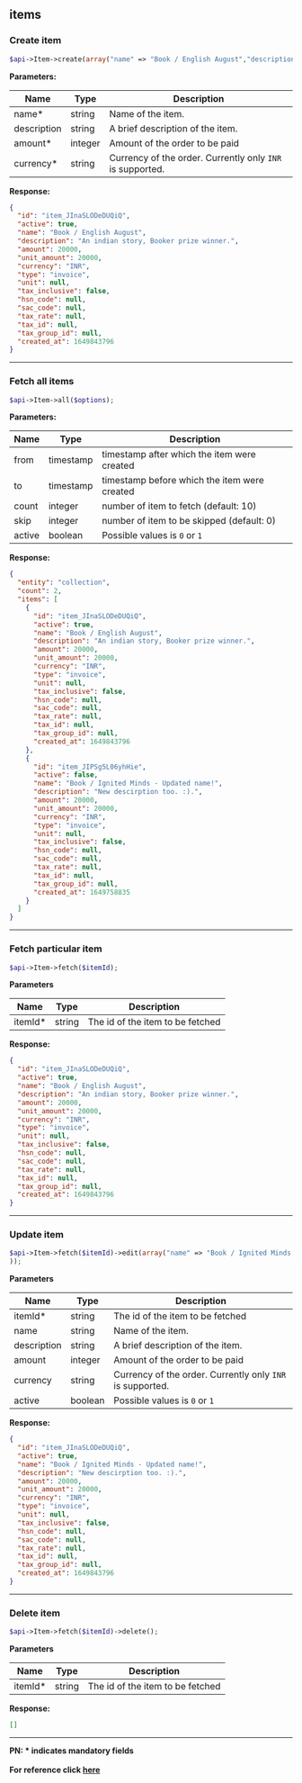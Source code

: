 ## items

### Create item

```php
$api->Item->create(array("name" => "Book / English August","description" => "An indian story, Booker prize winner.","amount" => 20000,"currency" => "INR"));
```

**Parameters:**

| Name        | Type    | Description                                               |
|-------------|---------|-----------------------------------------------------------|
| name*       | string  | Name of the item.                                         |
| description | string  | A brief description of the item.                          |
| amount*     | integer | Amount of the order to be paid                            |
| currency*   | string  | Currency of the order. Currently only `INR` is supported. |

**Response:**

```json
{
  "id": "item_JInaSLODeDUQiQ",
  "active": true,
  "name": "Book / English August",
  "description": "An indian story, Booker prize winner.",
  "amount": 20000,
  "unit_amount": 20000,
  "currency": "INR",
  "type": "invoice",
  "unit": null,
  "tax_inclusive": false,
  "hsn_code": null,
  "sac_code": null,
  "tax_rate": null,
  "tax_id": null,
  "tax_group_id": null,
  "created_at": 1649843796
}
```

-------------------------------------------------------------------------------------------------------

### Fetch all items

```php
$api->Item->all($options);
```

**Parameters:**

| Name   | Type      | Description                                  |
|--------|-----------|----------------------------------------------|
| from   | timestamp | timestamp after which the item were created  |
| to     | timestamp | timestamp before which the item were created |
| count  | integer   | number of item to fetch (default: 10)        |
| skip   | integer   | number of item to be skipped (default: 0)    |
| active | boolean   | Possible values is `0` or `1`                |

**Response:**

```json
{
  "entity": "collection",
  "count": 2,
  "items": [
    {
      "id": "item_JInaSLODeDUQiQ",
      "active": true,
      "name": "Book / English August",
      "description": "An indian story, Booker prize winner.",
      "amount": 20000,
      "unit_amount": 20000,
      "currency": "INR",
      "type": "invoice",
      "unit": null,
      "tax_inclusive": false,
      "hsn_code": null,
      "sac_code": null,
      "tax_rate": null,
      "tax_id": null,
      "tax_group_id": null,
      "created_at": 1649843796
    },
    {
      "id": "item_JIPSg5L06yhHie",
      "active": false,
      "name": "Book / Ignited Minds - Updated name!",
      "description": "New descirption too. :).",
      "amount": 20000,
      "unit_amount": 20000,
      "currency": "INR",
      "type": "invoice",
      "unit": null,
      "tax_inclusive": false,
      "hsn_code": null,
      "sac_code": null,
      "tax_rate": null,
      "tax_id": null,
      "tax_group_id": null,
      "created_at": 1649758835
    }
  ]
}
```

-------------------------------------------------------------------------------------------------------

### Fetch particular item

```php
$api->Item->fetch($itemId);
```

**Parameters**

| Name    | Type   | Description                      |
|---------|--------|----------------------------------|
| itemId* | string | The id of the item to be fetched |

**Response:**

```json
{
  "id": "item_JInaSLODeDUQiQ",
  "active": true,
  "name": "Book / English August",
  "description": "An indian story, Booker prize winner.",
  "amount": 20000,
  "unit_amount": 20000,
  "currency": "INR",
  "type": "invoice",
  "unit": null,
  "tax_inclusive": false,
  "hsn_code": null,
  "sac_code": null,
  "tax_rate": null,
  "tax_id": null,
  "tax_group_id": null,
  "created_at": 1649843796
}
```

-------------------------------------------------------------------------------------------------------

### Update item

```php
$api->Item->fetch($itemId)->edit(array("name" => "Book / Ignited Minds - Updated name!","description" => "New descirption too. :).","amount" => 20000,"currency" => "INR","active" => true
));
```

**Parameters**

| Name        | Type    | Description                                               |
|-------------|---------|-----------------------------------------------------------|
| itemId*     | string  | The id of the item to be fetched                          |
| name        | string  | Name of the item.                                         |
| description | string  | A brief description of the item.                          |
| amount      | integer | Amount of the order to be paid                            |
| currency    | string  | Currency of the order. Currently only `INR` is supported. |
| active      | boolean | Possible values is `0` or `1`                             |

**Response:**

```json
{
  "id": "item_JInaSLODeDUQiQ",
  "active": true,
  "name": "Book / Ignited Minds - Updated name!",
  "description": "New descirption too. :).",
  "amount": 20000,
  "unit_amount": 20000,
  "currency": "INR",
  "type": "invoice",
  "unit": null,
  "tax_inclusive": false,
  "hsn_code": null,
  "sac_code": null,
  "tax_rate": null,
  "tax_id": null,
  "tax_group_id": null,
  "created_at": 1649843796
}
```

-------------------------------------------------------------------------------------------------------

### Delete item

```php
$api->Item->fetch($itemId)->delete();
```

**Parameters**

| Name    | Type   | Description                      |
|---------|--------|----------------------------------|
| itemId* | string | The id of the item to be fetched |

**Response:**

```json
[]
```

-------------------------------------------------------------------------------------------------------

**PN: * indicates mandatory fields**
<br>
<br>
**For reference click [here](https://razorpay.com/docs/api/items)**
